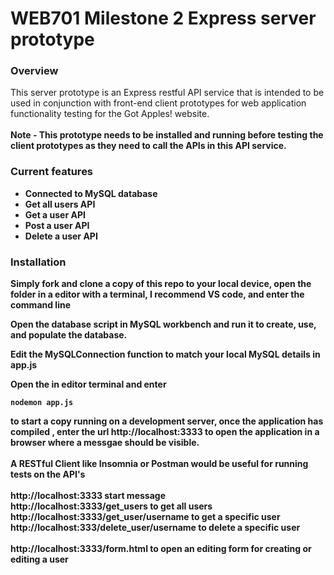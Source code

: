 # WEB701 Milestone 2 Express server prototype

### Overview
This server prototype is an Express restful API service that is intended to be used in conjunction with front-end client prototypes for web application functionality testing for the Got Apples! website.
<br />
<br />
<b>Note -<b /> This prototype needs to be installed and running before testing the client prototypes as they need to call the APIs in this API service.

### Current features
<ul>
  <li>Connected to MySQL database</li>
  <li>Get all users API</li>
  <li>Get a user API</li>
  <li>Post a user API</li>
  <li>Delete a user API</li>
</ul>

### Installation
Simply fork and clone a copy of this repo to your local device, open the folder in a editor with a terminal, I recommend VS code, and enter the command line 

Open the database script in MySQL workbench and run it to create, use, and populate the database.

Edit the MySQLConnection function to match your local MySQL details in app.js

Open the in editor terminal and enter 
```
nodemon app.js
```
to start a copy running on a development server, once the application has compiled , enter the url http://localhost:3333 to open the application in a browser where a messgae should be visible.
<br />
<br />
A RESTful Client like Insomnia or Postman would be useful for running tests on the API's
<br />
<br />
http://localhost:3333 start message
<br />
http://localhost:3333/get_users to get all users
<br />
http://localhost:3333/get_user/username to get a specific user
<br />
http://localhost:333/delete_user/username to delete a specific user
<br />
<br />
http://localhost:3333/form.html to open an editing form for creating or editing a user

